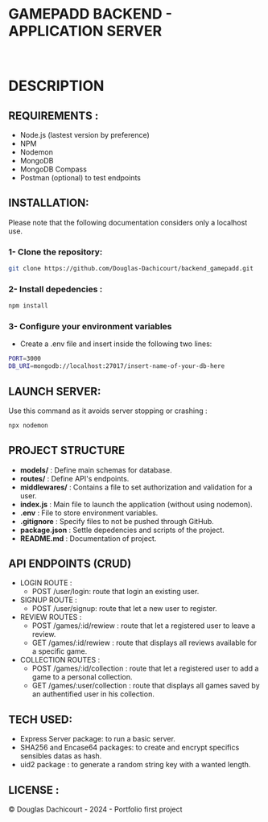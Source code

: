 # GAMEPADD BACKEND - APPLICATION SERVER

<br>

<h1>DESCRIPTION</h1>

## REQUIREMENTS :

- Node.js (lastest version by preference)
- NPM
- Nodemon
- MongoDB
- MongoDB Compass
- Postman (optional) to test endpoints

## INSTALLATION:

Please note that the following documentation considers only a localhost use.

<h3>1- Clone the repository:</h3>

```bash
git clone https://github.com/Douglas-Dachicourt/backend_gamepadd.git
```

<h3>2- Install depedencies : </h3>

```bash
npm install
```

<h3>3- Configure your environment variables </h3>

- Create a .env file and insert inside the following two lines:

```bash
PORT=3000
DB_URI=mongodb://localhost:27017/insert-name-of-your-db-here
```

## LAUNCH SERVER:

Use this command as it avoids server stopping or crashing :

```bash
npx nodemon
```

## PROJECT STRUCTURE

- **models/** : Define main schemas for database.
- **routes/** : Define API's endpoints.
- **middlewares/** : Contains a file to set authorization and validation for a user.
- **index.js** : Main file to launch the application (without using nodemon).
- **.env** : File to store environment variables.
- **.gitignore** : Specify files to not be pushed through GitHub.
- **package.json** : Settle depedencies and scripts of the project.
- **README.md** : Documentation of project.

## API ENDPOINTS (CRUD)

- LOGIN ROUTE :
  - POST /user/login: route that login an existing user.
- SIGNUP ROUTE :
  - POST /user/signup: route that let a new user to register.
- REVIEW ROUTES :
  - POST /games/:id/rewiew : route that let a registered user to leave a review.
  - GET /games/:id/rewiew : route that displays all reviews available for a specific game.
- COLLECTION ROUTES :
  - POST /games/:id/collection : route that let a registered user to add a game to a personal collection.
  - GET /games/:user/collection : route that displays all games saved by an authentified user in his collection.

## TECH USED:

- Express Server package: to run a basic server.
- SHA256 and Encase64 packages: to create and encrypt specifics sensibles datas as hash.
- uid2 package : to generate a random string key with a wanted length.

## LICENSE :

© Douglas Dachicourt - 2024 - Portfolio first project
